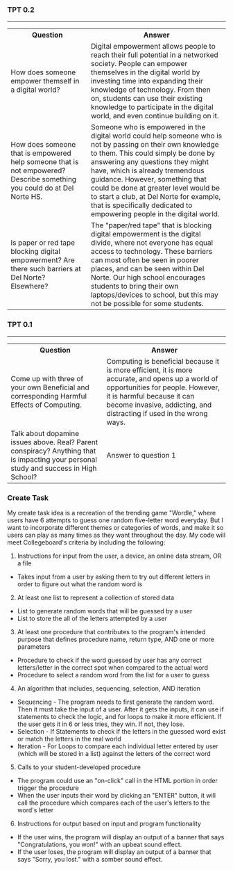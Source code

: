 ### TPT 0.2
***
<table id="readmeinformation">

<tr>
<th>Question</th>
<th>Answer</th>
</tr>

<tr>
<td>How does someone empower themself in a digital world?</td>
<td>
Digital empowerment allows people to reach their full potential in a networked society. People can empower themselves in the digital world by investing time into expanding their knowledge of technology. From then on, students can use their existing knowledge to participate in the digital world, and even continue building on it.
</td>
</tr>

<tr>
<td>How does someone that is empowered help someone that is not empowered? Describe something you could do at Del Norte HS.</td>
<td>
Someone who is empowered in the digital world could help someone who is not by passing on their own knowledge to them. This could simply be done by answering any questions they might have, which is already tremendous guidance. However, something that could be done at greater level would be to start a club, at Del Norte for example, that is specifically dedicated to empowering people in the digital world.
</td>
</tr>

<tr>
<td>Is paper or red tape blocking digital empowerment? Are there such barriers at Del Norte? Elsewhere?</td>
<td>
The "paper/red tape" that is blocking digital empowerment is the digital divide, where not everyone has equal access to technology. These barriers can most often be seen in poorer places, and can be seen within Del Norte. Our high school encourages students to bring their own laptops/devices to school, but this may not be possible for some students. 
</td>
</tr>
  
</table>


### TPT 0.1
***
<table id="readmeinformation">

<tr>
<th>Question</th>
<th>Answer</th>
</tr>

<tr>
<td>Come up with three of your own Beneficial and corresponding Harmful Effects of Computing.</td>
<td> Computing is beneficial because it is more efficient, it is more accurate, and opens up a world of opportunities for people. However, it is harmful because it can become invasive, addicting, and distracting if used in the wrong ways.
</td>
</tr>

<tr>
<td>Talk about dopamine issues above. Real? Parent conspiracy? Anything that is impacting your personal study and success in High School?</td>
<td>
Answer to question 1
</td>
</tr>

</table>


### Create Task
My create task idea is a recreation of the trending game "Wordle," where users have 6 attempts to guess one random five-letter word everyday. But I want to incorporate different themes or categories of words, and make it so users can play as many times as they want throughout the day. My code will meet Collegeboard's criteria by including the following:

1.  Instructions for input from the user, a device, an online data stream, OR a file
* Takes input from a user by asking them to try out different letters in order to figure out what the random word is
2.  At least one list to represent a collection of stored data
* List to generate random words that will be guessed by a user
* List to store the all of the letters attempted by a user
3.  At least one procedure that contributes to the program's intended purpose that defines procedure name, return type, AND one or more parameters
* Procedure to check if the word guessed by user has any correct letters/letter in the correct spot when compared to the actual word
* Procedure to  select a random word from the list for a user to guess
4.  An algorithm that includes, sequencing, selection, AND iteration
* Sequencing - The program needs to first generate the random word. Then it must take the input of a user. After it gets the inputs, it can use if statements to check the logic, and for loops to make it more efficient. If the user gets it in 6 or less tries, they win. If not, they lose.
* Selection - If Statements to check if the letters in the guessed word exist or match the letters in the real world
* Iteration -  For Loops to compare each individual letter entered by user (which will be stored in a list) against the letters of the correct word 
5.  Calls to your student-developed procedure
* The program could use an "on-click" call in the HTML portion in order trigger the procedure
* When the user inputs their word by clicking an "ENTER" button, it will call the procedure which compares each of the user's letters to the word's letter
6.  Instructions for output based on input and program functionality
* If the user wins, the program will display an output of a banner that says "Congratulations, you won!" with an upbeat sound effect.
* If the user loses, the program will display an output of a banner that says "Sorry, you lost." with a somber sound effect.

